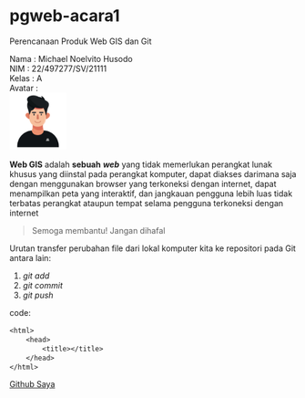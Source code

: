 # pgweb-acara1
Perencanaan Produk Web GIS dan Git    

Nama    : Michael Noelvito Husodo   
NIM     : 22/497277/SV/21111  
Kelas   : A  
Avatar  :    
<img src="man.png" width="100">


**Web GIS** adalah
__sebuah__ ***web***   yang tidak memerlukan perangkat lunak khusus yang diinstal pada perangkat komputer, dapat diakses darimana saja dengan menggunakan browser yang terkoneksi dengan internet, dapat menampilkan peta yang interaktif, dan jangkauan pengguna lebih luas tidak terbatas perangkat ataupun tempat selama pengguna terkoneksi dengan internet
>Semoga membantu! Jangan dihafal

Urutan transfer perubahan file dari lokal komputer kita ke repositori pada Git antara lain:
1. *git add*
2. *git commit*
3. *git push*

code:
```
<html>
    <head>
        <title></title>
    </head>
</html>
```
[Github Saya](https://github.com/mcnoelvito.io)